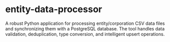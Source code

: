 # entity-data-processor
A robust Python application for processing entity/corporation CSV data files and synchronizing them with a PostgreSQL database. The tool handles data validation, deduplication, type conversion, and intelligent upsert operations.
